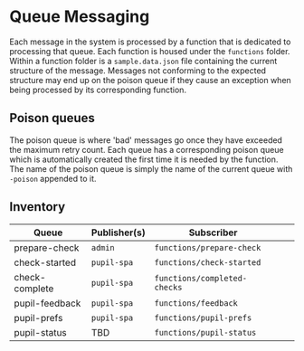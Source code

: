 # Queue Messaging

Each message in the system is processed by a function that is dedicated to processing that queue.  Each function is housed under the `functions` folder.  Within a function folder is a `sample.data.json` file containing the current structure of the message.  Messages not conforming to the expected structure may end up on the poison queue if they cause an exception when being processed by its corresponding function.

## Poison queues

The poison queue is where 'bad' messages go once they have exceeded the maximum retry count.
Each queue has a corresponding poison queue which is automatically created the first time it is needed by the function.  The name of the poison queue is simply the name of the current queue with `-poison` appended to it.

## Inventory

| Queue | Publisher(s) | Subscriber |   |   |
|---|---|---|---|---|
| prepare-check | `admin` | `functions/prepare-check` |
| check-started | `pupil-spa` | `functions/check-started` |
| check-complete | `pupil-spa` | `functions/completed-checks` |
| pupil-feedback | `pupil-spa` | `functions/feedback` |
| pupil-prefs | `pupil-spa` | `functions/pupil-prefs` |
| pupil-status | TBD | `functions/pupil-status` |

